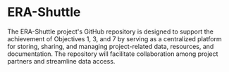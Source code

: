 # ERA-Shuttle
The ERA-Shuttle project's GitHub repository is designed to support the achievement of Objectives 1, 3, and 7 by serving as a centralized platform for storing, sharing, and managing project-related data, resources, and documentation. The repository will facilitate collaboration among project partners and streamline data access. 
